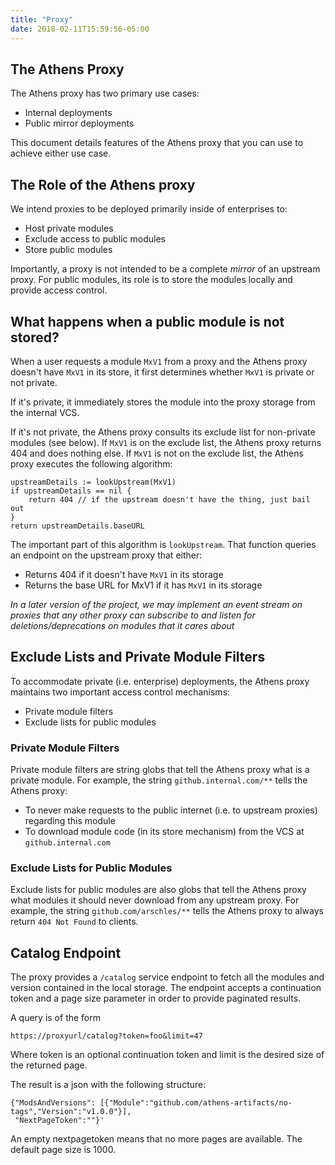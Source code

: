 ```yaml
---
title: "Proxy"
date: 2018-02-11T15:59:56-05:00
---
```


## The Athens Proxy

The Athens proxy has two primary use cases:

- Internal deployments
- Public mirror deployments

This document details features of the Athens proxy that you can use to achieve either use case.

## The Role of the Athens proxy

We intend proxies to be deployed primarily inside of enterprises to:

- Host private modules
- Exclude access to public modules
- Store public modules

Importantly, a proxy is not intended to be a complete _mirror_ of an upstream proxy. For public modules, its role is to store the modules locally and provide access control.

## What happens when a public module is not stored?

When a user requests a module `MxV1` from a proxy and the Athens proxy doesn't have `MxV1` in its store, it first determines whether `MxV1` is private or not private.

If it's private, it immediately stores the module into the proxy storage from the internal VCS.

If it's not private, the Athens proxy consults its exclude list for non-private modules (see below). If `MxV1` is on the exclude list, the Athens proxy returns 404 and does nothing else. If `MxV1` is not on the exclude list, the Athens proxy executes the following algorithm:

```
upstreamDetails := lookUpstream(MxV1)
if upstreamDetails == nil {
	return 404 // if the upstream doesn't have the thing, just bail out
}
return upstreamDetails.baseURL
```

The important part of this algorithm is `lookUpstream`. That function queries an endpoint on the upstream proxy that either:

- Returns 404 if it doesn't have `MxV1` in its storage
- Returns the base URL for MxV1 if it has `MxV1` in its storage

_In a later version of the project, we may implement an event stream on proxies that any other proxy can subscribe to and listen for deletions/deprecations on modules that it cares about_

## Exclude Lists and Private Module Filters

To accommodate private (i.e. enterprise) deployments, the Athens proxy maintains two important access control mechanisms:

- Private module filters
- Exclude lists for public modules

### Private Module Filters

Private module filters are string globs that tell the Athens proxy what is a private module. For example, the string `github.internal.com/**` tells the Athens proxy:

- To never make requests to the public internet (i.e. to upstream proxies) regarding this module
- To download module code (in its store mechanism) from the VCS at `github.internal.com`

### Exclude Lists for Public Modules

Exclude lists for public modules are also globs that tell the Athens proxy what modules it should never download from any upstream proxy. For example, the string `github.com/arschles/**` tells the Athens proxy to always return `404 Not Found` to clients.

## Catalog Endpoint

The proxy provides a `/catalog` service endpoint to fetch all the modules and version contained in the local storage.
The endpoint accepts a continuation token and a page size parameter in order to provide paginated results.

A query is of the form

`https://proxyurl/catalog?token=foo&limit=47`

Where token is an optional continuation token and limit is the desired size of the returned page.


The result is a json with the following structure:

```
{"ModsAndVersions": [{"Module":"github.com/athens-artifacts/no-tags","Version":"v1.0.0"}],
 "NextPageToken":""}'
```

An empty nextpagetoken means that no more pages are available.
The default page size is 1000.

